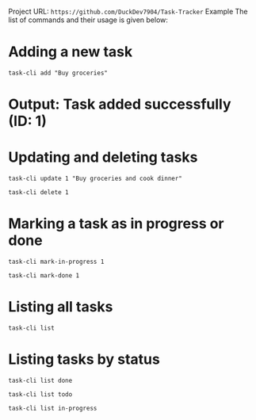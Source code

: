 Project URL: `https://github.com/DuckDev7904/Task-Tracker`
Example
The list of commands and their usage is given below:

# Adding a new task
```
task-cli add "Buy groceries"
```
# Output: Task added successfully (ID: 1)

# Updating and deleting tasks
```
task-cli update 1 "Buy groceries and cook dinner"
```
```
task-cli delete 1
```
# Marking a task as in progress or done
```
task-cli mark-in-progress 1
```
```
task-cli mark-done 1
```
# Listing all tasks
```
task-cli list
```
# Listing tasks by status
```
task-cli list done
```
```
task-cli list todo
```
```
task-cli list in-progress
```
